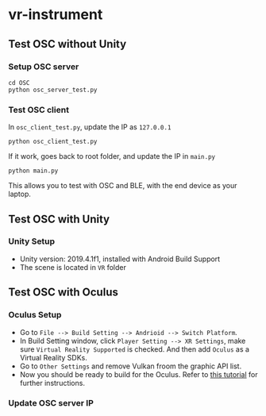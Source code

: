 # vr-instrument
## Test OSC without Unity
### Setup OSC server
```
cd OSC
python osc_server_test.py
```

### Test OSC client
In `osc_client_test.py`, update the IP as `127.0.0.1`

```
python osc_client_test.py
```

If it work, goes back to root folder, and update the IP in `main.py`
```
python main.py
```
This allows you to test with OSC and BLE, with the end device as your laptop. 

## Test OSC with Unity

### Unity Setup
* Unity version: 2019.4.1f1, installed with Android Build Support 
* The scene is located in `VR` folder


## Test OSC with Oculus
### Oculus Setup
* Go to `File --> Build Setting --> Andrioid --> Switch Platform`. 
* In Build Setting window, click `Player Setting --> XR Settings`, make sure `Virtual Reality Supported` is checked. And then add `Oculus` as a Virtual Reality SDKs. 
* Go to `Other Settings` and remove Vulkan froom the graphic API list.
* Now you should be ready to build for the Oculus. Refer to [this tutorial](https://www.youtube.com/watch?v=eySe4Wj6xbk&t=135s) for further instructions. 

### Update OSC server IP
